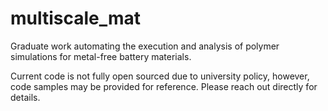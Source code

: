 # multiscale_mat
Graduate work automating the execution and analysis of polymer simulations for metal-free battery materials.

Current code is not fully open sourced due to university policy, however, code samples may be provided for reference. Please reach out directly for details.
